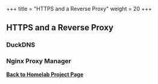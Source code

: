 +++
title = "HTTPS and a Reverse Proxy"
weight = 20
+++

## HTTPS and a Reverse Proxy

### DuckDNS

### Nginx Proxy Manager

<a href="/projects/a-homelab/"><b>Back to Homelab Project Page</b></a>
